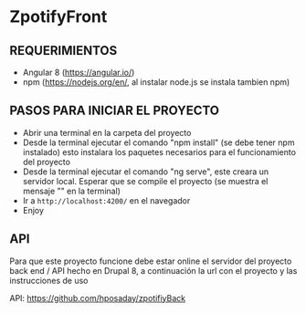 # ZpotifyFront

## REQUERIMIENTOS

- Angular 8 (https://angular.io/)
- npm (https://nodejs.org/en/, al instalar node.js se instala tambien npm)

## PASOS PARA INICIAR EL PROYECTO

- Abrir una terminal en la carpeta del proyecto
- Desde la terminal ejecutar el comando "npm install" (se debe tener npm instalado) esto instalara los paquetes necesarios para el funcionamiento del proyecto
- Desde la terminal ejecutar el comando "ng serve", este creara un servidor local. Esperar que se compile el proyecto (se muestra el mensaje "" en la terminal) 
- Ir a  `http://localhost:4200/` en el navegador 
- Enjoy

## API

Para que este proyecto funcione debe estar online el servidor del proyecto back end / API hecho en Drupal 8, a continuación la url con el proyecto y las instrucciones de uso

API: https://github.com/hposaday/zpotifiyBack
